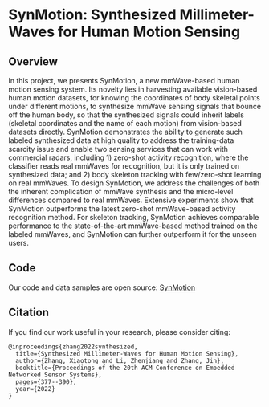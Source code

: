 # SynMotion: Synthesized Millimeter-Waves for Human Motion Sensing 



## Overview

In this project, we presents SynMotion, a new mmWave-based human motion sensing system. Its novelty lies in harvesting available vision-based human motion datasets, for knowing the coordinates of body skeletal points under different motions, to synthesize mmWave sensing signals that bounce off the human body, so that the synthesized signals could inherit labels (skeletal coordinates and the name of each motion) from vision-based datasets directly. SynMotion demonstrates the ability to generate such labeled synthesized data at high quality to address the training-data scarcity issue and enable two sensing services that can work with commercial radars, including 1) zero-shot activity recognition, where the classifier reads real mmWaves for recognition, but it is only trained on synthesized data; and 2) body skeleton tracking with few/zero-shot learning on real mmWaves. To design SynMotion, we address the challenges of both the inherent complication of mmWave synthesis and the micro-level differences compared to real mmWaves. Extensive experiments show that SynMotion outperforms the latest zero-shot mmWave-based activity recognition method. For skeleton tracking, SynMotion achieves comparable performance to the state-of-the-art mmWave-based method trained on the labeled mmWaves, and SynMotion can further outperform it for the unseen users.

## Code

Our code and data samples are open source: [SynMotion](https://github.com/Zxttttttt/SynMotion)

## Citation

If you find our work useful in your research, please consider citing:

```
@inproceedings{zhang2022synthesized,
  title={Synthesized Millimeter-Waves for Human Motion Sensing},
  author={Zhang, Xiaotong and Li, Zhenjiang and Zhang, Jin},
  booktitle={Proceedings of the 20th ACM Conference on Embedded Networked Sensor Systems},
  pages={377--390},
  year={2022}
}
```
